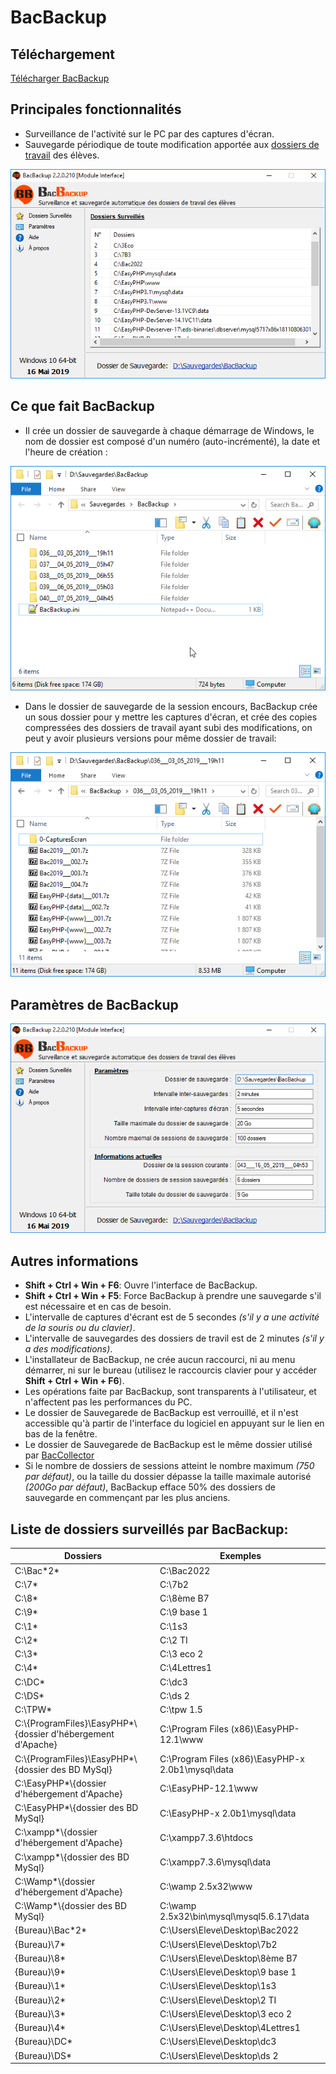 # BacBackup

## Téléchargement

[Télécharger BacBackup](https://github.com/romoez/BacBackup/releases)

## Principales fonctionnalités
- Surveillance de l'activité sur le PC par des captures d'écran.
- Sauvegarde périodique de toute modification apportée aux [dossiers de travail](#liste-de-dossiers-surveillés-par-bacbackup) des élèves.

![Interface Bacbackup: Dossiers Surveillés](https://github.com/romoez/BacBackup/blob/main/captures_ecran/bb_interface_liste_de_dodssiers_surveilles.png)

## Ce que fait BacBackup

- Il crée un dossier de sauvegarde à chaque démarrage de Windows, le nom de dossier est composé d'un numéro (auto-incrémenté), la date et l'heure de création :

![Un dossier de sauvegarde pour chaque session](https://github.com/romoez/BacBackup/blob/main/captures_ecran/dossier_de_sauvegarde_par_session.png)

- Dans le dossier de sauvegarde de la session encours, BacBackup crée un sous dossier pour y mettre les captures d'écran, et crée des copies compressées des dossiers de travail ayant subi des modifications, on peut y avoir plusieurs versions pour même dossier de travail:

![Exemple de contenu d'un dossier de sauvegarde d'une session](https://github.com/romoez/BacBackup/blob/main/captures_ecran/exemple_contenu_d_un_dossier_de_sauvegarde.png)


## Paramètres de BacBackup

![Paramètres de BacBackup](https://github.com/romoez/BacBackup/blob/main/captures_ecran/bb_interface_parametres.png)

## Autres informations

- **Shift + Ctrl + Win + F6**: Ouvre l'interface de BacBackup.
- **Shift + Ctrl + Win + F5**: Force BacBackup à prendre une sauvegarde s'il est nécessaire et en cas de besoin.
- L'intervalle de captures d'écrant est de 5 secondes *(s'il y a une activité de la souris ou du clavier)*.
- L'intervalle de sauvegardes des dossiers de travil est de 2 minutes *(s'il y a des modifications)*.
- L'installateur de BacBackup, ne crée aucun raccourci, ni au menu démarrer, ni sur le bureau (utilisez le raccourcis clavier pour y accéder **Shift + Ctrl + Win + F6**).
- Les opérations faite par BacBackup, sont transparents à l'utilisateur, et n'affectent pas les performances du PC.
- Le dossier de Sauvegarede de BacBackup est verrouillé, et il n'est accessible qu'à partir de l'interface du logiciel en appuyant sur le lien en bas de la fenêtre.
- Le dossier de Sauvegarede de BacBackup est le même dossier utilisé par [BacCollector](https://github.com/romoez/BacCollector)
- Si le nombre de dossiers de sessions atteint le nombre maximum *(750 par défaut)*, ou la taille du dossier dépasse la taille maximale autorisé *(200Go par défaut)*, BacBackup efface 50% des dossiers de sauvegarde en commençant par les plus anciens.

## Liste de dossiers surveillés par BacBackup:

| Dossiers                                                        | Exemples                                              |
| --------------------------------------------------------------- | ----------------------------------------------------- |
| C:\\Bac\*2\*                                                    | C:\\Bac2022                                           |
| C:\\7\*                                                         | C:\\7b2                                               |
| C:\\8\*                                                         | C:\\8ème B7                                           |
| C:\\9\*                                                         | C:\\9 base 1                                          |
| C:\\1\*                                                         | C:\\1s3                                               |
| C:\\2\*                                                         | C:\\2 TI                                              |
| C:\\3\*                                                         | C:\\3 eco 2                                           |
| C:\\4\*                                                         | C:\\4Lettres1                                         |
| C:\\DC\*                                                        | C:\\dc3                                               |
| C:\\DS\*                                                        | C:\\ds 2                                              |
| C:\\TPW\*                                                       | C:\\tpw 1.5                                           |
| C:\\{ProgramFiles}\\EasyPHP\*\\{dossier d'hébergement d'Apache} | C:\\Program Files (x86)\\EasyPHP-12.1\\www            |
| C:\\{ProgramFiles}\\EasyPHP\*\\{dossier des BD MySql}           | C:\\Program Files (x86)\\EasyPHP-x 2.0b1\\mysql\\data |
| C:\\EasyPHP\*\\{dossier d'hébergement d'Apache}                 | C:\\EasyPHP-12.1\\www                                 |
| C:\\EasyPHP\*\\{dossier des BD MySql}                           | C:\\EasyPHP-x 2.0b1\\mysql\\data                      |
| C:\\xampp\*\\{dossier d'hébergement d'Apache}                   | C:\\xampp7.3.6\\htdocs                                |
| C:\\xampp\*\\{dossier des BD MySql}                             | C:\\xampp7.3.6\\mysql\\data                           |
| C:\\Wamp\*\\{dossier d'hébergement d'Apache}                    | C:\\wamp 2.5x32\\www                                  |
| C:\\Wamp\*\\{dossier des BD MySql}                              | C:\\wamp 2.5x32\\bin\\mysql\\mysql5.6.17\\data        |
| {Bureau}\\Bac\*2\*                                              | C:\\Users\\Eleve\\Desktop\\Bac2022                    |
| {Bureau}\\7\*                                                   | C:\\Users\\Eleve\\Desktop\\7b2                        |
| {Bureau}\\8\*                                                   | C:\\Users\\Eleve\\Desktop\\8ème B7                    |
| {Bureau}\\9\*                                                   | C:\\Users\\Eleve\\Desktop\\9 base 1                   |
| {Bureau}\\1\*                                                   | C:\\Users\\Eleve\\Desktop\\1s3                        |
| {Bureau}\\2\*                                                   | C:\\Users\\Eleve\\Desktop\\2 TI                       |
| {Bureau}\\3\*                                                   | C:\\Users\\Eleve\\Desktop\\3 eco 2                    |
| {Bureau}\\4\*                                                   | C:\\Users\\Eleve\\Desktop\\4Lettres1                  |
| {Bureau}\\DC\*                                                  | C:\\Users\\Eleve\\Desktop\\dc3                        |
| {Bureau}\\DS\*                                                  | C:\\Users\\Eleve\\Desktop\\ds 2                       |
